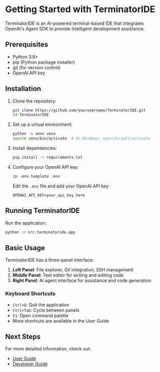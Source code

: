 # Getting Started with TerminatorIDE

TerminatorIDE is an AI-powered terminal-based IDE that integrates OpenAI's Agent SDK to provide intelligent development assistance.

## Prerequisites

- Python 3.8+
- pip (Python package installer)
- git (for version control)
- OpenAI API key

## Installation

1. Clone the repository:
   ```bash
   git clone https://github.com/yourusername/TerminatorIDE.git
   cd TerminatorIDE
   ```

2. Set up a virtual environment:
   ```bash
   python -m venv venv
   source venv/bin/activate  # On Windows: venv\Scripts\activate
   ```

3. Install dependencies:
   ```bash
   pip install -r requirements.txt
   ```

4. Configure your OpenAI API key:
   ```bash
   cp .env.template .env
   ```
   Edit the `.env` file and add your OpenAI API key:
   ```
   OPENAI_API_KEY=your_api_key_here
   ```

## Running TerminatorIDE

Run the application:
```bash
python -m src.terminatoride.app
```

## Basic Usage

TerminatorIDE has a three-panel interface:

1. **Left Panel**: File explorer, Git integration, SSH management
2. **Middle Panel**: Text editor for writing and editing code
3. **Right Panel**: AI agent interface for assistance and code generation

### Keyboard Shortcuts

- `Ctrl+Q`: Quit the application
- `Ctrl+Tab`: Cycle between panels
- `F1`: Open command palette
- More shortcuts are available in the User Guide

## Next Steps

For more detailed information, check out:
- [User Guide](user_guide/README.md)
- [Developer Guide](developer_guide/README.md)
